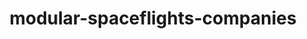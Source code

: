 ---
schema: default
title: modular-spaceflights-companies
organization: demo_org
notes: type = kedro_datasets.pandas.csv_dataset.CSVDataset
resources:
  - name: modular-spaceflights-companies
    url: 'https://github.com/ResponsibleAIML/django-kedro/tree/main/kedro-projects/demo-project-kedro/data/01_raw/companies.csv'
    format: csv
category:
  - 01-raw
maintainer: 
maintainer_email: 
project:
  - modular-spaceflights
preview: |
  <table border="1" class="dataframe">
    <thead>
      <tr style="text-align: right;">
        <th></th>
        <th>id</th>
        <th>company_rating</th>
        <th>company_location</th>
        <th>total_fleet_count</th>
        <th>iata_approved</th>
      </tr>
    </thead>
    <tbody>
      <tr>
        <th>0</th>
        <td>35029</td>
        <td>100%</td>
        <td>Niue</td>
        <td>4.0</td>
        <td>f</td>
      </tr>
      <tr>
        <th>1</th>
        <td>30292</td>
        <td>67%</td>
        <td>Anguilla</td>
        <td>6.0</td>
        <td>f</td>
      </tr>
      <tr>
        <th>2</th>
        <td>19032</td>
        <td>67%</td>
        <td>Russian Federation</td>
        <td>4.0</td>
        <td>f</td>
      </tr>
      <tr>
        <th>3</th>
        <td>8238</td>
        <td>91%</td>
        <td>Barbados</td>
        <td>15.0</td>
        <td>t</td>
      </tr>
      <tr>
        <th>4</th>
        <td>30342</td>
        <td>NaN</td>
        <td>Sao Tome and Principe</td>
        <td>2.0</td>
        <td>t</td>
      </tr>
      <tr>
        <th>5</th>
        <td>32413</td>
        <td>100%</td>
        <td>Faroe Islands</td>
        <td>1.0</td>
        <td>f</td>
      </tr>
      <tr>
        <th>6</th>
        <td>35620</td>
        <td>90%</td>
        <td>Micronesia</td>
        <td>3.0</td>
        <td>f</td>
      </tr>
      <tr>
        <th>7</th>
        <td>23820</td>
        <td>NaN</td>
        <td>Rwanda</td>
        <td>1.0</td>
        <td>t</td>
      </tr>
      <tr>
        <th>8</th>
        <td>46528</td>
        <td>100%</td>
        <td>Uzbekistan</td>
        <td>3.0</td>
        <td>t</td>
      </tr>
      <tr>
        <th>9</th>
        <td>11875</td>
        <td>100%</td>
        <td>Micronesia</td>
        <td>2.0</td>
        <td>t</td>
      </tr>
    </tbody>
  </table>
---